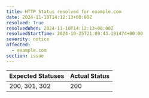```yaml
---
title: HTTP Status resolved for example.com
date: 2024-11-10T14:12:13+00:00Z
resolved: True
resolvedWhen: 2024-11-10T14:12:13+00:00Z
resolvedStartTime: 2024-10-25T21:09:43.191474+00:00
severity: notice
affected:
  - example.com
section: issue
---
```


| Expected Statuses | Actual Status  |
|-------------------|----------------|
| 200, 301, 302 | 200 |
